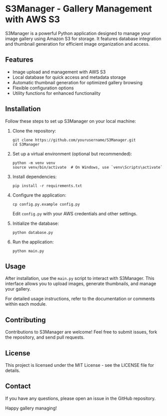 # S3Manager - Gallery Management with AWS S3

S3Manager is a powerful Python application designed to manage your image gallery using Amazon S3 for storage. It features database integration and thumbnail generation for efficient image organization and access.

## Features

- Image upload and management with AWS S3
- Local database for quick access and metadata storage
- Automatic thumbnail generation for optimized gallery browsing
- Flexible configuration options
- Utility functions for enhanced functionality

## Installation

Follow these steps to set up S3Manager on your local machine:

1. Clone the repository:
   ```
   git clone https://github.com/yourusername/S3Manager.git
   cd S3Manager
   ```

2. Set up a virtual environment (optional but recommended):
   ```
   python -m venv venv
   source venv/bin/activate  # On Windows, use `venv\Scripts\activate`
   ```

3. Install dependencies:
   ```
   pip install -r requirements.txt
   ```

4. Configure the application:
   ```
   cp config.py.example config.py
   ```
   Edit `config.py` with your AWS credentials and other settings.

5. Initialize the database:
   ```
   python database.py
   ```

6. Run the application:
   ```
   python main.py
   ```

## Usage

After installation, use the `main.py` script to interact with S3Manager. This interface allows you to upload images, generate thumbnails, and manage your gallery.

For detailed usage instructions, refer to the documentation or comments within each module.

## Contributing

Contributions to S3Manager are welcome! Feel free to submit issues, fork the repository, and send pull requests.

## License

This project is licensed under the MIT License - see the LICENSE file for details.

## Contact

If you have any questions, please open an issue in the GitHub repository.

Happy gallery managing!